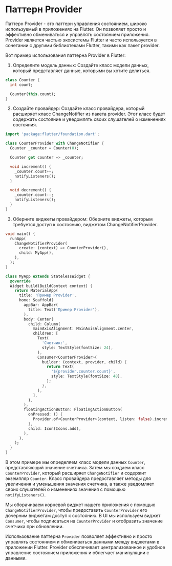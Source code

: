 # Паттерн Provider
Паттерн Provider - это паттерн управления состоянием, широко используемый в приложениях на Flutter. Он позволяет просто и эффективно обмениваться и управлять состоянием приложения. Provider является частью экосистемы Flutter и часто используется в сочетании с другими библиотеками Flutter, такими как пакет provider.

Вот пример использования паттерна Provider в Flutter:

1. Определите модель данных: Создайте класс модели данных, который представляет данные, которыми вы хотите делиться.
```dart
class Counter {
  int count;

  Counter(this.count);
}
```
2. Создайте провайдер: Создайте класс провайдера, который расширяет класс ChangeNotifier из пакета provider. Этот класс будет содержать состояние и уведомлять своих слушателей о изменениях состояния.
```dart
import 'package:flutter/foundation.dart';

class CounterProvider with ChangeNotifier {
  Counter _counter = Counter(0);

  Counter get counter => _counter;

  void increment() {
    _counter.count++;
    notifyListeners();
  }

  void decrement() {
    _counter.count--;
    notifyListeners();
  }
}
```
3. Оберните виджеты провайдером: Оберните виджеты, которым требуется доступ к состоянию, виджетом ChangeNotifierProvider.
```dart
void main() {
  runApp(
    ChangeNotifierProvider(
      create: (context) => CounterProvider(),
      child: MyApp(),
    ),
  );
}

class MyApp extends StatelessWidget {
  @override
  Widget build(BuildContext context) {
    return MaterialApp(
      title: 'Пример Provider',
      home: Scaffold(
        appBar: AppBar(
          title: Text('Пример Provider'),
        ),
        body: Center(
          child: Column(
            mainAxisAlignment: MainAxisAlignment.center,
            children: [
              Text(
                'Счетчик:',
                style: TextStyle(fontSize: 24),
              ),
              Consumer<CounterProvider>(
                builder: (context, provider, child) {
                  return Text(
                    '${provider.counter.count}',
                    style: TextStyle(fontSize: 48),
                  );
                },
              ),
            ],
          ),
        ),
        floatingActionButton: FloatingActionButton(
          onPressed: () {
            Provider.of<CounterProvider>(context, listen: false).increment();
          },
          child: Icon(Icons.add),
        ),
      ),
    );
  }
}
```
В этом примере мы определяем класс модели данных `Counter`, представляющий значение счетчика. Затем мы создаем класс `CounterProvider`, который расширяет `ChangeNotifier` и содержит экземпляр `Counter`. Класс провайдера предоставляет методы для увеличения и уменьшения значения счетчика, а также уведомляет своих слушателей о изменениях значения с помощью `notifyListeners()`.

Мы оборачиваем корневой виджет нашего приложения с помощью `ChangeNotifierProvider`, чтобы предоставить `CounterProvider` его дочерним виджетам доступ к состоянию. В UI мы используем виджет` Consumer`, чтобы подписаться на `CounterProvider` и отобразить значение счетчика при обновлении.

Использование паттерна `Provider` позволяет эффективно и просто управлять состоянием и обмениваться данными между виджетами в приложении Flutter. Provider обеспечивает централизованное и удобное управление состоянием приложения и облегчает манипуляции с данными.